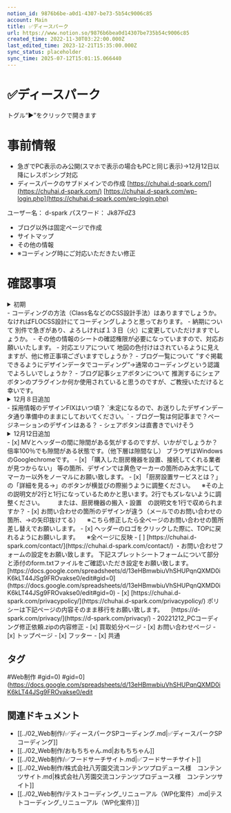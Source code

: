 ```yaml
---
notion_id: 9876b6be-a0d1-4307-be73-5b54c9006c85
account: Main
title: ✅ディースパーク
url: https://www.notion.so/9876b6bea0d14307be735b54c9006c85
created_time: 2022-11-30T03:22:00.000Z
last_edited_time: 2023-12-21T15:35:00.000Z
sync_status: placeholder
sync_time: 2025-07-12T15:01:15.066440
---
```

# ✅ディースパーク

トグル“▶︎”をクリックで開きます
# 事前情報
  - 急ぎでPC表示のみ公開(スマホで表示の場合もPCと同じ表示)→12月12日以降にレスポンシブ対応
  - ディースパークのサブドメインでの作成
[https://chuhai.d-spark.com/](https://chuhai.d-spark.com/)
[https://chuhai.d-spark.com/wp-login.php](https://chuhai.d-spark.com/wp-login.php)

ユーザー名： d-spark
パスワード： Jk87FdZ3
  - ブログ以外は固定ページで作成
  - サイトマップ
  - その他の情報
  - ※コーディング時にご対応いただきたい修正
# 確認事項
<details>
<summary>初期</summary>
</details>
  - コーディングの方法（Class名などのCSS設計手法）はありますでしょうか。なければFLOCSS設計にてコーディングしようと思っております。
  - 納期について
別件で急ぎがあり、よろしければ１３日（火）に変更していただけますでしょうか。
  - その他の情報のシートの確認権限が必要になっていますので、対応お願いいたします。
  - 対応エリアについて
地図の色付けはされているように見えますが、他に修正事項ございますでしょうか？
  - ブログ一覧について
”すぐ掲載できるようにデザインデータでコーディング”→通常のコーディングという認識でよろしいでしょうか？
  - ブログ記事シェアボタンについて
推測するにシェアボタンのプラグインか何か使用されていると思うのですが、ご教授いただけると幸いです。
<details>
<summary>12月８日追加</summary>
</details>
  - 採用情報のデザインFIXはいつ頃？
`未定になるので、お送りしたデザインデータ通り準備中のままにしておいてください。`
  - ブログ一覧は何記事まで？ページネーションのデザインはある？ 
  - シェアボタンは直書きでいけそう
<details>
<summary>12月12日追加</summary>
</details>
  - [x] MVとヘッダーの間に隙間がある気がするのですが、いかがでしょうか？
倍率100％でも隙間がある状態です。（他下層は隙間なし）
ブラウザはWindowsのGooglechromeです。
  - [x] 「購入した厨房機器を設置、接続してくれる業者が見つからない」
等の箇所、デザインでは黄色マーカーの箇所のみ太字にしてマーカー以外をノーマルにお願い致します。
  - [x] 「厨房設置サービスとは？」の「詳細を見る→」のボタンが横並びの際揃うように調整ください。
　※その上の説明文が2行と1行になっているためかと思います。2行でもズレないように調整ください。
　　または、厨房機器の搬入・設置　の説明文を1行で収められますか？
  - [x] お問い合わせの箇所のデザインが違う（メールでのお問い合わせの箇所、→の矢印抜けてる）
　※こちら修正したら全ページのお問い合わせの箇所差し替えでお願いします。
  - [x] ヘッダーのロゴをクリックした際に、TOPに戻れるようにお願いします。
　※全ページに反映
  - [ ] [https://chuhai.d-spark.com/contact/](https://chuhai.d-spark.com/contact/)
・お問い合わせフォームの設定をお願い致します。
下記スプレットシートフォームについて部分と添付のform.txtファイルをご確認いただき設定をお願い致します。
[https://docs.google.com/spreadsheets/d/13eHBmwbiuVhSHUPqnQXMD0iK6kLT44JSg9FROvakse0/edit#gid=0](https://docs.google.com/spreadsheets/d/13eHBmwbiuVhSHUPqnQXMD0iK6kLT44JSg9FROvakse0/edit#gid=0)
  - [x] [https://chuhai.d-spark.com/privacypolicy/](https://chuhai.d-spark.com/privacypolicy/)
ポリシーは下記ページの内容そのまま移行をお願い致します。
　[https://d-spark.com/privacy/](https://d-spark.com/privacy/)
- 20221212_PCコーディング修正依頼.zipの内容修正
  - [x] 買取処分ページ
  - [x] お問い合わせページ
  - [x] トップページ
  - [x] フッター
  - [x] 共通

## タグ

#Web制作 #gid=0) #gid=0](https://docs.google.com/spreadsheets/d/13eHBmwbiuVhSHUPqnQXMD0iK6kLT44JSg9FROvakse0/edit 

## 関連ドキュメント

- [[../02_Web制作/✅ディースパークSPコーディング.md|✅ディースパークSPコーディング]]
- [[../02_Web制作/おもちちゃん.md|おもちちゃん]]
- [[../02_Web制作/✅フードサーチサイト.md|✅フードサーチサイト]]
- [[../02_Web制作/株式会社八芳園交流コンテンツプロデュース様　コンテンツサイト.md|株式会社八芳園交流コンテンツプロデュース様　コンテンツサイト]]
- [[../02_Web制作/テストコーディング_リニューアル（WP化案件）.md|テストコーディング_リニューアル（WP化案件）]]
